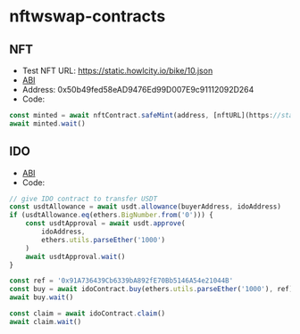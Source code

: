 # nftwswap-contracts

## NFT

-   Test NFT URL: https://static.howlcity.io/bike/10.json
-   [ABI](./artifacts/contracts/NFT.sol/NFT.json)
-   Address: 0x50b49fed58eAD9476Ed99D007E9c91112092D264
-   Code:

```js
const minted = await nftContract.safeMint(address, [nftURL](https://static.howlcity.io/bike/10.json))
await minted.wait()
```

## IDO

-   [ABI](./artifacts/contracts/IDO.sol/IDO.json)
-   Code:

```js
// give IDO contract to transfer USDT
const usdtAllowance = await usdt.allowance(buyerAddress, idoAddress)
if (usdtAllowance.eq(ethers.BigNumber.from('0'))) {
    const usdtApproval = await usdt.approve(
        idoAddress,
        ethers.utils.parseEther('1000')
    )
    await usdtApproval.wait()
}

const ref = '0x91A736439Cb6339bA892fE70Bb5146A54e21044B'
const buy = await idoContract.buy(ethers.utils.parseEther('1000'), ref)
await buy.wait()
```

```js
const claim = await idoContract.claim()
await claim.wait()
```
